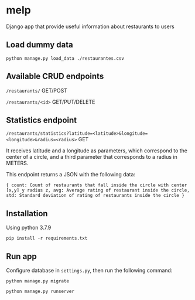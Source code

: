 # melp
Django app that provide useful information about restaurants to users

## Load dummy data 

`python manage.py load_data ./restaurantes.csv`

## Available CRUD endpoints

`/restaurants/` GET/POST

`/restaurants/<id>` GET/PUT/DELETE

## Statistics endpoint 

`/restaurants/statistics?latitude=<latitude>&longitude=<longitude>&radius=<radius>` GET

It receives latitude and a longitude as parameters, which correspond to the center of a circle, and a third parameter that corresponds to a radius in METERS. 

This endpoint returns a JSON with the following data:

`{ count: Count of restaurants that fall inside the circle with center [x,y] y radius z,
   avg: Average rating of restaurant inside the circle,
   std: Standard deviation of rating of restaurants inside the circle
}`


## Installation

Using python 3.7.9

`pip install -r requirements.txt`

## Run app

Configure database in `settings.py`, then run the following command: 

`python manage.py migrate`

`python manage.py runserver`


